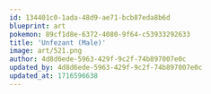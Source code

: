 ```yaml
---
id: 134401c0-1ada-48d9-ae71-bcb87eda8b6d
blueprint: art
pokemon: 89cf1d8e-6372-4080-9f64-c53933292633
title: 'Unfezant (Male)'
image: art/521.png
author: 4d8d6ede-5963-429f-9c2f-74b897007e0c
updated_by: 4d8d6ede-5963-429f-9c2f-74b897007e0c
updated_at: 1716596638
---
```

